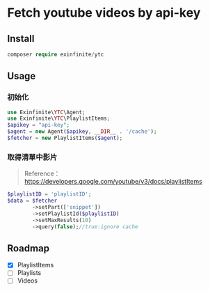 # Fetch youtube videos by api-key

## Install

```php
composer require exinfinite/ytc
```

## Usage

### 初始化

```php
use Exinfinite\YTC\Agent;
use Exinfinite\YTC\PlaylistItems;
$apikey = "api-key";
$agent = new Agent($apikey, __DIR__ . '/cache');
$fetcher = new PlaylistItems($agent);
```

### 取得清單中影片

> Reference：https://developers.google.com/youtube/v3/docs/playlistItems

```php
$playlistID = 'playlistID';
$data = $fetcher
        ->setPart(['snippet'])
        ->setPlaylistId($playlistID)
        ->setMaxResults(10)
        ->query(false);//true:ignore cache
```

## Roadmap

- [X] PlaylistItems
- [ ] Playlists
- [ ] Videos